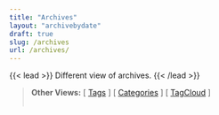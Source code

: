 ```yaml
---
title: "Archives"
layout: "archivebydate"
draft: true
slug: /archives
url: /archives/
---
```

{{< lead >}}
Different view of archives.
{{< /lead >}}

<!--
- https://digitaldrummerj.me/hugo-view-post-grouped-by-month/
- $HugoHome/layouts/page/archivebydate.html
-->

> **Other Views:** [ [Tags](/tags/) ]  [ [Categories](/categories/) ]  [ [TagCloud](/tagcloud/) ]
<br><br>

